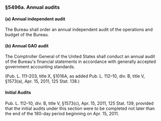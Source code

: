 ### §5496a. Annual audits ###

#### (a) Annual independent audit ####

The Bureau shall order an annual independent audit of the operations and budget of the Bureau.

#### (b) Annual GAO audit ####

The Comptroller General of the United States shall conduct an annual audit of the Bureau's financial statements in accordance with generally accepted government accounting standards.

(Pub. L. 111–203, title X, §1016A, as added Pub. L. 112–10, div. B, title V, §1573(a), Apr. 15, 2011, 125 Stat. 138.)

#### Initial Audits ####

Pub. L. 112–10, div. B, title V, §1573(c), Apr. 15, 2011, 125 Stat. 139, provided that the initial audits under this section were to be completed not later than the end of the 180-day period beginning on Apr. 15, 2011.